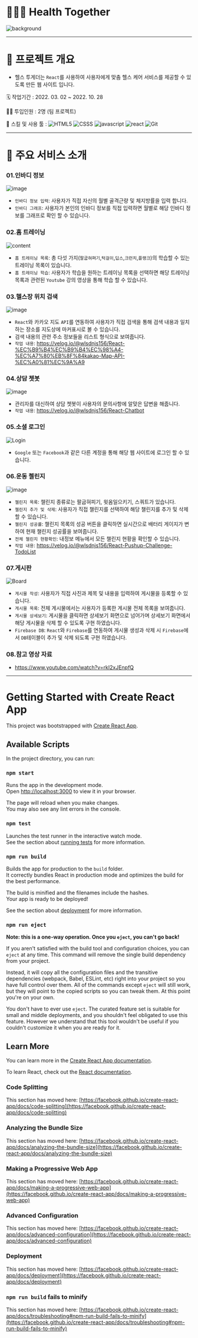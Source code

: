 # 🕵🏿‍♂️ Health Together
![background](https://user-images.githubusercontent.com/86398490/199518206-640d195e-fdba-449e-8756-9f6caed44a25.png)

---

# 🏈 프로젝트 개요
- 헬스 투게더는 `React`를 사용하여 사용자에게 맞춤 헬스 케어 서비스를 제공할 수 있도록 만든 웹 사이트 입니다. 
 
🗓️ 작업기간 : 2022. 03. 02 ~ 2022. 10. 28

👨‍💻 투입인원 : 2명 (팀 프로젝트)

🌱 스킬 및 사용 툴 : 
![HTML5](https://camo.githubusercontent.com/6b971142fed08e462a1fab5b35c9e1d84b454bbfed795abf83836d5ef4c4cb17/68747470733a2f2f696d672e736869656c64732e696f2f62616467652f48544d4c352d2532334533344632362e7376673f7374796c653d666c61742d737175617265266c6f676f3d68746d6c35266c6f676f436f6c6f723d7768697465266d61782d77696474683d31303025)
![CSSS](https://camo.githubusercontent.com/852a0305ff0c2a6b5d10932eef2cfbfb59be3e99ce69002473077b5045344e89/68747470733a2f2f696d672e736869656c64732e696f2f62616467652f435353332d2532333135373242362e7376673f7374796c653d666c61742d737175617265266c6f676f3d63737333266c6f676f436f6c6f723d7768697465)
![javascript](https://camo.githubusercontent.com/9ee5409ea3b88163eeaa617ba53eff2c7610c55618c99dd4bd00bec40e6aee48/68747470733a2f2f696d672e736869656c64732e696f2f62616467652f4a6176615363726970742d2532333332333333302e7376673f7374796c653d666c61742d737175617265266c6f676f3d6a617661736372697074266c6f676f436f6c6f723d253233463744463145)
![react](https://user-images.githubusercontent.com/86398490/175335805-806783e4-770d-447d-b493-9eb8db4ac7a7.png)
![Git](https://camo.githubusercontent.com/b38b8897560b3731eafccf44bf41f9450b71ec972a7759e0d104402403b51b13/68747470733a2f2f696d672e736869656c64732e696f2f62616467652f4769742d2532334630353033332e7376673f7374796c653d666c61742d737175617265266c6f676f3d676974266c6f676f436f6c6f723d7768697465)

---

# 🌠 주요 서비스 소개

### 01.인바디 정보
![image](https://user-images.githubusercontent.com/86398490/199510409-d6fa1109-0aff-4c98-859b-8d0e13b255f1.png)
- `인바디 정보 입력`: 사용자가 직접 자신의 월별 골격근량 및 체지방률을 입력 합니다.
- `인바디 그래프`: 사용자가 본인의 인바디 정보를 직접 입력하면 월별로 해당 인바디 정보를 그래프로 확인 할 수 있습니다.

### 02.홈 트레이닝
![content](https://user-images.githubusercontent.com/86398490/199514335-83c8a7c5-7af6-46e8-b398-751beaf2eeb6.JPG)
- `홈 트레이닝 목록`: 총 다섯 가지(`팔굽혀펴기`,`턱걸이`,`딥스`,`크런치`,`플랭크`)의 학습할 수 있는 트레이닝 목록이 있습니다.
- `홈 트레이닝 학습`: 사용자가 학습을 원하는 트레이닝 목록을 선택하면 해당 트레이닝 목록과 관련된 `Youtube` 강의 영상을 통해 학습 할 수 있습니다.

### 03.헬스장 위치 검색
![image](https://user-images.githubusercontent.com/86398490/199510993-efb7fd61-5dfb-4e20-a21e-d32fcc6ccf40.png)
- `React`와 카카오 지도 `API`를 연동하여 사용자가 직접 검색을 통해 검색 내용과 일치하는 장소를 지도상에 마커표시로 볼 수 있습니다. 
- 검색 내용의 관련 주소 정보들을 리스트 형식으로 보여줍니다.
- `작업 내용`: https://velog.io/@wlsdnjs156/React-%EC%B9%B4%EC%B9%B4%EC%98%A4-%EC%A7%80%EB%8F%84kakao-Map-API-%EC%A0%81%EC%9A%A9

### 04.상담 쳇봇
![image](https://user-images.githubusercontent.com/86398490/199511349-aa69bcd8-f56a-42a7-b833-261e9ad779ac.png)
- 관리자를 대신하여 상담 쳇봇이 사용자의 문의사항에 알맞은 답변을 해줍니다.
- `작업 내용`: https://velog.io/@wlsdnjs156/React-Chatbot

### 05.소셜 로그인
![Login](https://user-images.githubusercontent.com/86398490/199524845-b7a611a5-f03a-4359-9566-c2cfefeec8fd.JPG)
- `Google` 또는 `Facebook`과 같은 다른 계정을 통해 해당 웹 사이트에 로그인 할 수 있습니다. 

### 06.운동 첼린지
![image](https://user-images.githubusercontent.com/86398490/199512003-0a7a1ead-34d1-43d6-bf89-61c9be8e2a63.png)
- `첼린지 목록`: 챌린지 종류로는 팔굽혀피기, 윗옴일으키기, 스쿼트가 있습니다.
- `첼린지 추가 및 삭제`: 사용자가 직접 챌린지를 선택하여 해당 챌린지를 추가 및 삭제할 수 있습니다.
- `첼린지 성공률`: 챌린지 목록의 성공 버튼을 클릭하면 실시간으로 배터리 게이지가 변하여 현재 챌린지 성공률을 보여줍니다.
- `전체 첼린지 현황확인`: 내정보 메뉴에서 모든 챌린지 현황을 확인할 수 있습니다.
- `작업 내용`: https://velog.io/@wlsdnjs156/React-Pushup-Challenge-TodoList

### 07.게시판
![Board](https://user-images.githubusercontent.com/86398490/199525176-60ae42b5-f6a9-405e-a12e-4bb8e8477dc3.JPG)
- `게시물 작성`: 사용자가 직접 사진과 제목 및 내용을 입력하여 게시물을 등록할 수 있습니다.
- `게시물 목록`: 전체 게시물에서는 사용자가 등록한 게시물 전체 목록을 보여줍니다.
- `게시물 상세보기`: 게시물을 클릭하면 상세보기 화면으로 넘어가며 상세보기 화면에서 해당 게시물을 삭제 할 수 있도록 구현 하였습니다.
- `Firebase DB`: `React`와 `Firebase`를 연동하여 게시물 생성과 삭제 시 `Firebase`에서 `DB`테이블이 추가 및 삭제 되도록 구현 하였습니다.

### 08.참고 영상 자료
- https://www.youtube.com/watch?v=rkI2xJEnpfQ

---

# Getting Started with Create React App

This project was bootstrapped with [Create React App](https://github.com/facebook/create-react-app).

## Available Scripts

In the project directory, you can run:

### `npm start`

Runs the app in the development mode.\
Open [http://localhost:3000](http://localhost:3000) to view it in your browser.

The page will reload when you make changes.\
You may also see any lint errors in the console.

### `npm test`

Launches the test runner in the interactive watch mode.\
See the section about [running tests](https://facebook.github.io/create-react-app/docs/running-tests) for more information.

### `npm run build`

Builds the app for production to the `build` folder.\
It correctly bundles React in production mode and optimizes the build for the best performance.

The build is minified and the filenames include the hashes.\
Your app is ready to be deployed!

See the section about [deployment](https://facebook.github.io/create-react-app/docs/deployment) for more information.

### `npm run eject`

**Note: this is a one-way operation. Once you `eject`, you can't go back!**

If you aren't satisfied with the build tool and configuration choices, you can `eject` at any time. This command will remove the single build dependency from your project.

Instead, it will copy all the configuration files and the transitive dependencies (webpack, Babel, ESLint, etc) right into your project so you have full control over them. All of the commands except `eject` will still work, but they will point to the copied scripts so you can tweak them. At this point you're on your own.

You don't have to ever use `eject`. The curated feature set is suitable for small and middle deployments, and you shouldn't feel obligated to use this feature. However we understand that this tool wouldn't be useful if you couldn't customize it when you are ready for it.

## Learn More

You can learn more in the [Create React App documentation](https://facebook.github.io/create-react-app/docs/getting-started).

To learn React, check out the [React documentation](https://reactjs.org/).

### Code Splitting

This section has moved here: [https://facebook.github.io/create-react-app/docs/code-splitting](https://facebook.github.io/create-react-app/docs/code-splitting)

### Analyzing the Bundle Size

This section has moved here: [https://facebook.github.io/create-react-app/docs/analyzing-the-bundle-size](https://facebook.github.io/create-react-app/docs/analyzing-the-bundle-size)

### Making a Progressive Web App

This section has moved here: [https://facebook.github.io/create-react-app/docs/making-a-progressive-web-app](https://facebook.github.io/create-react-app/docs/making-a-progressive-web-app)

### Advanced Configuration

This section has moved here: [https://facebook.github.io/create-react-app/docs/advanced-configuration](https://facebook.github.io/create-react-app/docs/advanced-configuration)

### Deployment

This section has moved here: [https://facebook.github.io/create-react-app/docs/deployment](https://facebook.github.io/create-react-app/docs/deployment)

### `npm run build` fails to minify

This section has moved here: [https://facebook.github.io/create-react-app/docs/troubleshooting#npm-run-build-fails-to-minify](https://facebook.github.io/create-react-app/docs/troubleshooting#npm-run-build-fails-to-minify)

